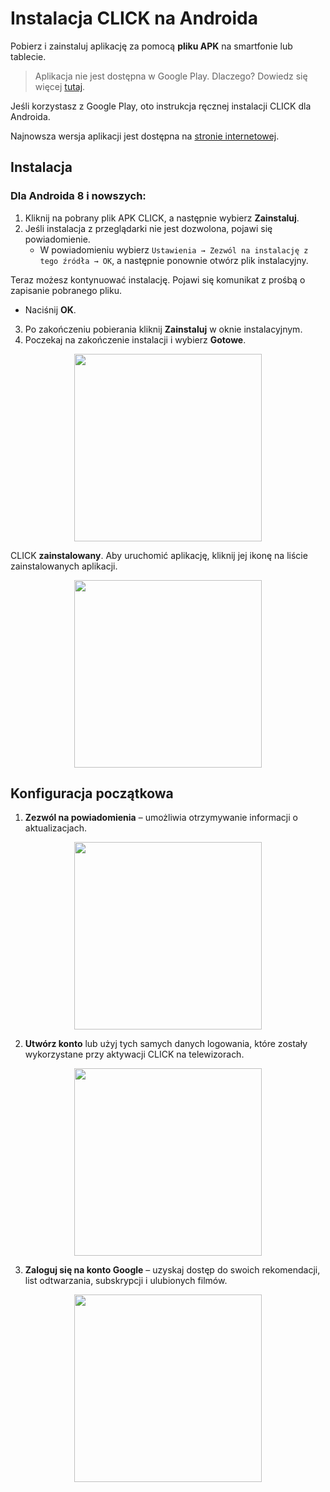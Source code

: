
# Instalacja CLICK na Androida

Pobierz i zainstaluj aplikację za pomocą **pliku APK** na smartfonie lub tablecie.

> Aplikacja nie jest dostępna w Google Play. Dlaczego? Dowiedz się więcej [tutaj](https://www.androidpolice.com/2016/03/01/google-explicitly-bans-ad-blockers-from-the-play-store-except-all-those-ad-blocking-web-browsers-apparently/).
>

Jeśli korzystasz z Google Play, oto instrukcja ręcznej instalacji CLICK dla Androida.

Najnowsza wersja aplikacji jest dostępna na [stronie internetowej](https://myclick.app/app).

## Instalacja

### Dla Androida 8 i nowszych:

1. Kliknij na pobrany plik APK CLICK, a następnie wybierz **Zainstaluj**.  
2. Jeśli instalacja z przeglądarki nie jest dozwolona, pojawi się powiadomienie.  
   - W powiadomieniu wybierz `Ustawienia → Zezwól na instalację z tego źródła → OK`, a następnie ponownie otwórz plik instalacyjny.  

Teraz możesz kontynuować instalację. Pojawi się komunikat z prośbą o zapisanie pobranego pliku.  
- Naciśnij **OK**.

3. Po zakończeniu pobierania kliknij **Zainstaluj** w oknie instalacyjnym.  
4. Poczekaj na zakończenie instalacji i wybierz **Gotowe**.

<p align="center"><img src="telegram-cloud-photo-size-2-5240471339846985384-y.jpg" width="300"></p> 

CLICK **zainstalowany**. Aby uruchomić aplikację, kliknij jej ikonę na liście zainstalowanych aplikacji.

<p align="center"><img src="telegram-cloud-photo-size-2-5240471339846985380-y.jpg" width="300"></p> 

## Konfiguracja początkowa

1. **Zezwól na powiadomienia** – umożliwia otrzymywanie informacji o aktualizacjach.  

<p align="center"><img src="telegram-cloud-photo-size-2-5240471339846985378-y.jpg" width="300"></p> 

2. **Utwórz konto** lub użyj tych samych danych logowania, które zostały wykorzystane przy aktywacji CLICK na telewizorach.  

<p align="center"><img src="telegram-cloud-photo-size-2-5240471339846985379-y.jpg" width="300"></p> 

3. **Zaloguj się na konto Google** – uzyskaj dostęp do swoich rekomendacji, list odtwarzania, subskrypcji i ulubionych filmów.  

<p align="center"><img src="telegram-cloud-photo-size-2-5240471339846985377-y.jpg" width="300"></p> 
